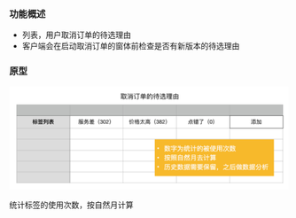 ### 功能概述
* 列表，用户取消订单的待选理由
* 客户端会在启动取消订单的窗体前检查是否有新版本的待选理由

### 原型
![](img/后台-取消订单的待选理由.png)

统计标签的使用次数，按自然月计算